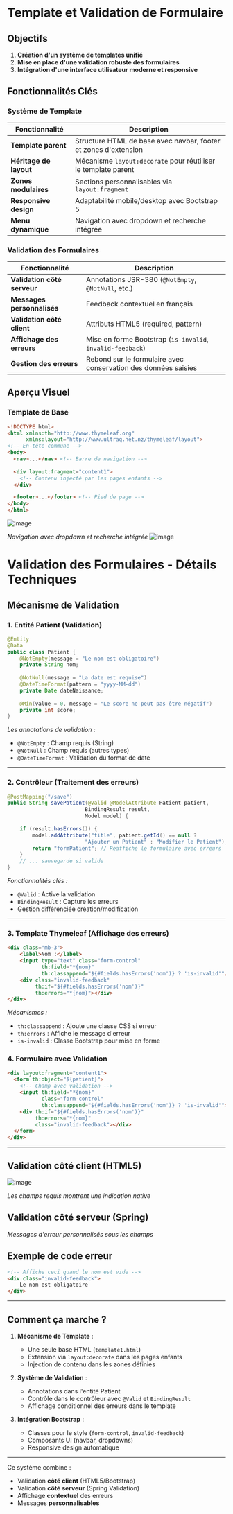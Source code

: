 
#  Template et Validation de Formulaire

##  Objectifs
1. **Création d'un système de templates unifié**
2. **Mise en place d'une validation robuste des formulaires**
3. **Intégration d'une interface utilisateur moderne et responsive**

##  Fonctionnalités Clés

###  Système de Template
| Fonctionnalité               | Description                                                                 |
|------------------------------|-----------------------------------------------------------------------------|
| **Template parent**          | Structure HTML de base avec navbar, footer et zones d'extension            |
| **Héritage de layout**       | Mécanisme `layout:decorate` pour réutiliser le template parent              |
| **Zones modulaires**         | Sections personnalisables via `layout:fragment`                             |
| **Responsive design**        | Adaptabilité mobile/desktop avec Bootstrap 5                                |
| **Menu dynamique**           | Navigation avec dropdown et recherche intégrée                              |

###  Validation des Formulaires
| Fonctionnalité               | Description                                                                 |
|------------------------------|-----------------------------------------------------------------------------|
| **Validation côté serveur**  | Annotations JSR-380 (`@NotEmpty`, `@NotNull`, etc.)                        |
| **Messages personnalisés**   | Feedback contextuel en français                                             |
| **Validation côté client**   | Attributs HTML5 (required, pattern)                                        |
| **Affichage des erreurs**    | Mise en forme Bootstrap (`is-invalid`, `invalid-feedback`)                 |
| **Gestion des erreurs**      | Rebond sur le formulaire avec conservation des données saisies             |

##  Aperçu Visuel

### Template de Base
```html
<!DOCTYPE html>
<html xmlns:th="http://www.thymeleaf.org"
      xmlns:layout="http://www.ultraq.net.nz/thymeleaf/layout">
<!-- En-tête commune -->
<body>
  <nav>...</nav> <!-- Barre de navigation -->
  
  <div layout:fragment="content1">
    <!-- Contenu injecté par les pages enfants -->
  </div>

  <footer>...</footer> <!-- Pied de page -->
</body>
</html>
```
![image](https://github.com/user-attachments/assets/27c87988-61cb-405b-833f-d51ebb70b885)


*Navigation avec dropdown et recherche intégrée*
![image](https://github.com/user-attachments/assets/342fa524-eaf4-4856-b677-e076abcacb9d)



# Validation des Formulaires - Détails Techniques

##  Mécanisme de Validation

### 1. **Entité Patient (Validation)**
```java
@Entity
@Data
public class Patient {
    @NotEmpty(message = "Le nom est obligatoire")
    private String nom;
    
    @NotNull(message = "La date est requise")
    @DateTimeFormat(pattern = "yyyy-MM-dd")
    private Date dateNaissance;
    
    @Min(value = 0, message = "Le score ne peut pas être négatif")
    private int score;
}
```
*Les annotations de validation :*
- `@NotEmpty` : Champ requis (String)
- `@NotNull` : Champ requis (autres types)
- `@DateTimeFormat` : Validation du format de date

---

### 2. **Contrôleur (Traitement des erreurs)**
```java
@PostMapping("/save")
public String savePatient(@Valid @ModelAttribute Patient patient, 
                         BindingResult result,
                         Model model) {
    
    if (result.hasErrors()) {
        model.addAttribute("title", patient.getId() == null ? 
                         "Ajouter un Patient" : "Modifier le Patient");
        return "formPatient"; // Reaffiche le formulaire avec erreurs
    }
    // ... sauvegarde si valide
}
```
*Fonctionnalités clés :*
- `@Valid` : Active la validation
- `BindingResult` : Capture les erreurs
- Gestion différenciée création/modification

---

### 3. **Template Thymeleaf (Affichage des erreurs)**
```html
<div class="mb-3">
    <label>Nom :</label>
    <input type="text" class="form-control" 
           th:field="*{nom}" 
           th:classappend="${#fields.hasErrors('nom')} ? 'is-invalid'"/>
    <div class="invalid-feedback" 
         th:if="${#fields.hasErrors('nom')}"
         th:errors="*{nom}"></div>
</div>
```
*Mécanismes :*
- `th:classappend` : Ajoute une classe CSS si erreur
- `th:errors` : Affiche le message d'erreur
- `is-invalid` : Classe Bootstrap pour mise en forme

### 4. Formulaire avec Validation
```html
<div layout:fragment="content1">
  <form th:object="${patient}">
    <!-- Champ avec validation -->
    <input th:field="*{nom}" 
           class="form-control"
           th:classappend="${#fields.hasErrors('nom')} ? 'is-invalid'">
    <div th:if="${#fields.hasErrors('nom')}" 
         th:errors="*{nom}" 
         class="invalid-feedback"></div>
  </form>
</div>
```
---



## Validation côté client (HTML5)
![image](https://github.com/user-attachments/assets/c798e25b-72d5-4cad-8744-4f2abd43a052)

*Les champs requis montrent une indication native*

## Validation côté serveur (Spring)


*Messages d'erreur personnalisés sous les champs*

## Exemple de code erreur
```html
<!-- Affiche ceci quand le nom est vide -->
<div class="invalid-feedback">
    Le nom est obligatoire
</div>
```

---



##  Comment ça marche ?

1. **Mécanisme de Template** :
   - Une seule base HTML (`template1.html`)
   - Extension via `layout:decorate` dans les pages enfants
   - Injection de contenu dans les zones définies

2. **Système de Validation** :
   - Annotations dans l'entité Patient
   - Contrôle dans le contrôleur avec `@Valid` et `BindingResult`
   - Affichage conditionnel des erreurs dans le template

3. **Intégration Bootstrap** :
   - Classes pour le style (`form-control`, `invalid-feedback`)
   - Composants UI (navbar, dropdowns)
   - Responsive design automatique

---

Ce système combine :
- Validation **côté client** (HTML5/Bootstrap)
- Validation **côté serveur** (Spring Validation)
- Affichage **contextuel** des erreurs
- Messages **personnalisables**
